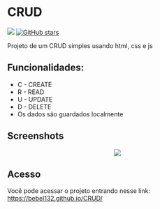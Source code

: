 
#  CRUD

<img src="https://img.shields.io/badge/status-finalizado-brightgreen">  <a href="https://github.com/Bebel132/CRUD/stargazers"><img alt="GitHub stars" src="https://img.shields.io/github/stars/Bebel132/CRUD?style=social"></a>

Projeto de um CRUD simples usando html, css e js







## Funcionalidades:

- C - CREATE
- R - READ
- U - UPDATE
- D - DELETE
- Os dados são guardados localmente


## Screenshots

<p align="center">
  <img src="https://media.discordapp.net/attachments/805860115814940713/1001564749504446484/unknown.png?width=763&height=367" />
</p>


## Acesso

Você pode acessar o projeto entrando nesse link: https://bebel132.github.io/CRUD/